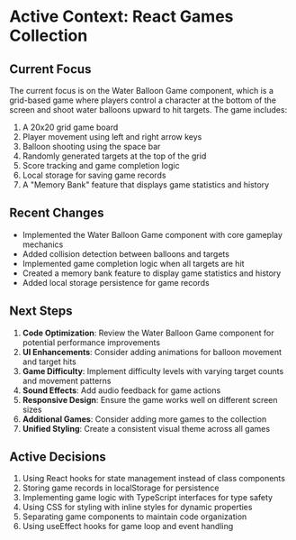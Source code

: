 # Active Context: React Games Collection

## Current Focus
The current focus is on the Water Balloon Game component, which is a grid-based game where players control a character at the bottom of the screen and shoot water balloons upward to hit targets. The game includes:

1. A 20x20 grid game board
2. Player movement using left and right arrow keys
3. Balloon shooting using the space bar
4. Randomly generated targets at the top of the grid
5. Score tracking and game completion logic
6. Local storage for saving game records
7. A "Memory Bank" feature that displays game statistics and history

## Recent Changes
- Implemented the Water Balloon Game component with core gameplay mechanics
- Added collision detection between balloons and targets
- Implemented game completion logic when all targets are hit
- Created a memory bank feature to display game statistics and history
- Added local storage persistence for game records

## Next Steps
1. **Code Optimization**: Review the Water Balloon Game component for potential performance improvements
2. **UI Enhancements**: Consider adding animations for balloon movement and target hits
3. **Game Difficulty**: Implement difficulty levels with varying target counts and movement patterns
4. **Sound Effects**: Add audio feedback for game actions
5. **Responsive Design**: Ensure the game works well on different screen sizes
6. **Additional Games**: Consider adding more games to the collection
7. **Unified Styling**: Create a consistent visual theme across all games

## Active Decisions
1. Using React hooks for state management instead of class components
2. Storing game records in localStorage for persistence
3. Implementing game logic with TypeScript interfaces for type safety
4. Using CSS for styling with inline styles for dynamic properties
5. Separating game components to maintain code organization
6. Using useEffect hooks for game loop and event handling
